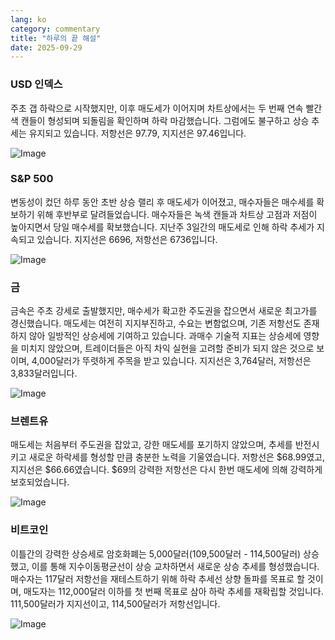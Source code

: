 ```yaml
---
lang: ko
category: commentary
title: "하루의 끝 해설"
date: 2025-09-29
---
```


### USD 인덱스

주초 갭 하락으로 시작했지만, 이후 매도세가 이어지며 차트상에서는 두 번째 연속 빨간색 캔들이 형성되며 되돌림을 확인하며 하락 마감했습니다. 그럼에도 불구하고 상승 추세는 유지되고 있습니다. 저항선은 97.79, 지지선은 97.46입니다.

![Image](https://markleighedu.github.io/img/Sep-2025/29-Sep-2025/usdindex.jpg)

### S&P 500

변동성이 컸던 하루 동안 초반 상승 랠리 후 매도세가 이어졌고, 매수자들은 매수세를 확보하기 위해 후반부로 달려들었습니다. 매수자들은 녹색 캔들과 차트상 고점과 저점이 높아지면서 당일 매수세를 확보했습니다. 지난주 3일간의 매도세로 인해 하락 추세가 지속되고 있습니다. 지지선은 6696, 저항선은 6736입니다.

![Image](https://markleighedu.github.io/img/Sep-2025/29-Sep-2025/sp500.jpg)

### 금

금속은 주초 강세로 출발했지만, 매수세가 확고한 주도권을 잡으면서 새로운 최고가를 경신했습니다. 매도세는 여전히 지지부진하고, 수요는 변함없으며, 기존 저항선도 존재하지 않아 일방적인 상승세에 기여하고 있습니다. 과매수 기술적 지표는 상승세에 영향을 미치지 않았으며, 트레이더들은 아직 차익 실현을 고려할 준비가 되지 않은 것으로 보이며, 4,000달러가 뚜렷하게 주목을 받고 있습니다. 지지선은 3,764달러, 저항선은 3,833달러입니다.

![Image](https://markleighedu.github.io/img/Sep-2025/29-Sep-2025/gold.jpg)

### 브렌트유

매도세는 처음부터 주도권을 잡았고, 강한 매도세를 포기하지 않았으며, 추세를 반전시키고 새로운 하락세를 형성할 만큼 충분한 노력을 기울였습니다. 저항선은 $68.99였고, 지지선은 $66.66였습니다. $69의 강력한 저항선은 다시 한번 매도세에 의해 강력하게 보호되었습니다.

![Image](https://markleighedu.github.io/img/Sep-2025/29-Sep-2025/brentoil.jpg)

### 비트코인

이틀간의 강력한 상승세로 암호화폐는 5,000달러(109,500달러 - 114,500달러) 상승했고, 이를 통해 지수이동평균선이 상승 교차하면서 새로운 상승 추세를 형성했습니다. 매수자는 117달러 저항선을 재테스트하기 위해 하락 추세선 상향 돌파를 목표로 할 것이며, 매도자는 112,000달러 이하를 첫 번째 목표로 삼아 하락 추세를 재확립할 것입니다. 111,500달러가 지지선이고, 114,500달러가 저항선입니다.

![Image](https://markleighedu.github.io/img/Sep-2025/29-Sep-2025/bitcoin.jpg)

